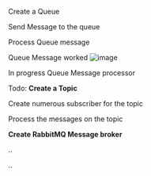 Create a Queue

Send Message to the queue

Process Queue message

Queue Message worked 
![image](https://github.com/user-attachments/assets/5581d00a-dd14-44ee-b4cb-2c13143af447)

In progress
Queue Message processor


Todo:
**Create a Topic**

Create numerous subscriber for the topic

Process the messages on the topic

**Create RabbitMQ Message broker**

..

..
